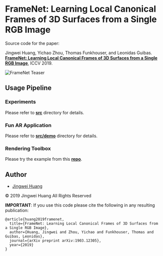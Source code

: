 # FrameNet: Learning Local Canonical Frames of 3D Surfaces from a Single RGB Image

Source code for the paper:

Jingwei Huang, Yichao Zhou, Thomas Funkhouser, and Leonidas Guibas. [**FrameNet: Learning Local Canonical Frames of 3D Surfaces from a Single RGB Image**](http://stanford.edu/~jingweih/papers/framenet.pdf), ICCV 2019.

<!-- ## Processing Result -->
![FrameNet Teaser](https://github.com/hjwdzh/framenet/raw/master/img/teaser.jpg)

## Usage Pipeline

### Experiments
Please refer to [**src**](https://github.com/hjwdzh/framenet/raw/master/src/) directory for details.

### Fun AR Application
Please refer to [**src/demo**](https://github.com/hjwdzh/framenet/raw/master/src/demo/) directory for details.

### Rendering Toolbox
Please try the example from this [**repo**](https://github.com/hjwdzh/FrameNet).

## Author
- [Jingwei Huang](mailto:jingweih@stanford.edu)

&copy; 2019 Jingwei Huang All Rights Reserved

**IMPORTANT**: If you use this code please cite the following in any resulting publication:
```
@article{huang2019framenet,
  title={FrameNet: Learning Local Canonical Frames of 3D Surfaces from a Single RGB Image},
  author={Huang, Jingwei and Zhou, Yichao and Funkhouser, Thomas and Guibas, Leonidas},
  journal={arXiv preprint arXiv:1903.12305},
  year={2019}
}
```
